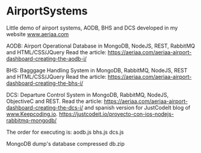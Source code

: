 # AirportSystems
Little demo of airport systems, AODB, BHS and DCS developed in my website www.aeriaa.com

AODB: Airport Operational Database in MongoDB, NodeJS, REST, RabbitMQ and HTML/CSS/JQuery Read the article: https://aeriaa.com/aeriaa-airport-dashboard-creating-the-aodb-i/

BHS: Bagggage Handling System in MongoDB, RabbitMQ, NodeJS, REST and HTML/CSS/JQuery Read the article:
https://aeriaa.com/aeriaa-airport-dashboard-creating-the-bhs-i/

DCS: Departure Control System in MongoDB, RabbitMQ, NodeJS, ObjectiveC and REST. Read the article:
https://aeriaa.com/aeriaa-airport-dashboard-creating-the-dcs-i/ and spanish version for JustCodeIt blog of www.Keepcoding.io. https://justcodeit.io/proyecto-con-ios-nodejs-rabbitmq-mongodb/

The order for executing is:
aodb.js
bhs.js
dcs.js

MongoDB dump's database compressed db.zip
